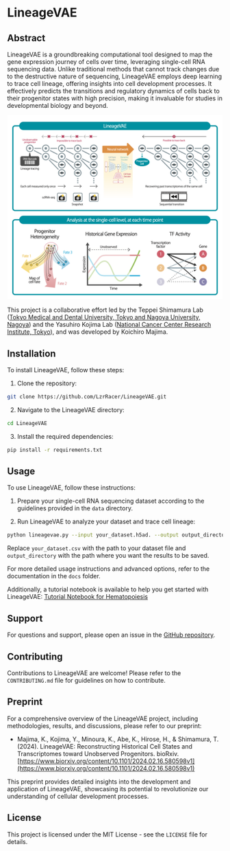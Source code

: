 # LineageVAE

## Abstract
LineageVAE is a groundbreaking computational tool designed to map the gene expression journey of cells over time, leveraging single-cell RNA sequencing data. Unlike traditional methods that cannot track changes due to the destructive nature of sequencing, LineageVAE employs deep learning to trace cell lineage, offering insights into cell development processes. It effectively predicts the transitions and regulatory dynamics of cells back to their progenitor states with high precision, making it invaluable for studies in developmental biology and beyond.

![Conceptual Figure of LineageVAE](https://github.com/LzrRacer/LineageVAE/blob/master/conceptual_diagram.png 'Conceptual Figure')

This project is a collaborative effort led by the Teppei Shimamura Lab ([Tokyo Medical and Dental University, Tokyo and Nagoya University, Nagoya](https://www.shimamlab.info/)) and the Yasuhiro Kojima Lab ([National Cancer Center Research Institute, Tokyo](https://www.ncc.go.jp/jp/ri/division/computational_life_science/index.html)), and was developed by Koichiro Majima.

## Installation

To install LineageVAE, follow these steps:

1. Clone the repository:

```bash
git clone https://github.com/LzrRacer/LineageVAE.git
```

2. Navigate to the LineageVAE directory:

```bash
cd LineageVAE
```

3. Install the required dependencies:

```bash
pip install -r requirements.txt
```

## Usage

To use LineageVAE, follow these instructions:

1. Prepare your single-cell RNA sequencing dataset according to the guidelines provided in the `data` directory.

2. Run LineageVAE to analyze your dataset and trace cell lineage:

```bash
python lineagevae.py --input your_dataset.h5ad. --output output_directory
```

Replace `your_dataset.csv` with the path to your dataset file and `output_directory` with the path where you want the results to be saved.

For more detailed usage instructions and advanced options, refer to the documentation in the `docs` folder.

Additionally, a tutorial notebook is available to help you get started with LineageVAE:
[Tutorial Notebook for Hematopoiesis](https://github.com/LzrRacer/LineageVAE/blob/master/tutorial/LineageVAE_for_Hematopoiesis.ipynb)

## Support

For questions and support, please open an issue in the [GitHub repository](https://github.com/LzrRacer/LineageVAE/issues).

## Contributing

Contributions to LineageVAE are welcome! Please refer to the `CONTRIBUTING.md` file for guidelines on how to contribute.

## Preprint

For a comprehensive overview of the LineageVAE project, including methodologies, results, and discussions, please refer to our preprint:

- Majima, K., Kojima, Y., Minoura, K., Abe, K., Hirose, H., & Shimamura, T. (2024). LineageVAE: Reconstructing Historical Cell States and Transcriptomes toward Unobserved Progenitors. bioRxiv. [https://www.biorxiv.org/content/10.1101/2024.02.16.580598v1](https://www.biorxiv.org/content/10.1101/2024.02.16.580598v1)

This preprint provides detailed insights into the development and application of LineageVAE, showcasing its potential to revolutionize our understanding of cellular development processes.

## License

This project is licensed under the MIT License - see the `LICENSE` file for details.
